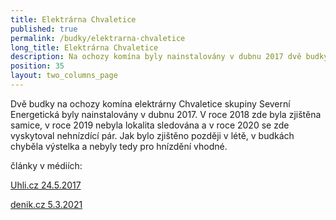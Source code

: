```yaml
---
title: Elektrárna Chvaletice
published: true
permalink: /budky/elektrarna-chvaletice
long_title: Elektrárna Chvaletice
description: Na ochozy komína byly nainstalovány v dubnu 2017 dvě budky
position: 35
layout: two_columns_page
---
```

Dvě budky na ochozy komína elektrárny Chvaletice skupiny Severní Energetická byly nainstalovány v dubnu 2017. V roce 2018 zde byla zjištěna samice, v roce 2019 nebyla lokalita sledována a v roce 2020 se zde vyskytoval nehnízdící pár. Jak bylo zjištěno později v létě, v budkách chyběla výstelka a nebyly tedy pro hnízdění vhodné. 

články v médiích:

[Uhli.cz 24.5.2017](https://iuhli.cz/na-komine-chvaletic-cekaji-budky-na-sokoly/)

[denik.cz 5.3.2021](https://www.denik.cz/regiony/hnizdo-ve-160-metrech-hasici-na-kominu-elektrarna-pripravili-budky-sokolu-202103.html)
